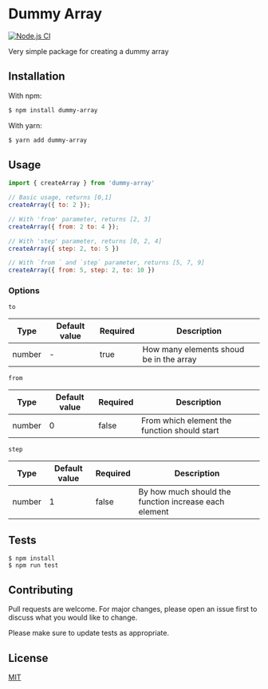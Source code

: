 # Dummy Array

[![Node.js CI](https://github.com/whoyoux/dummy-array/actions/workflows/node.js.yml/badge.svg?branch=master&event=push)](https://github.com/whoyoux/dummy-array/actions/workflows/node.js.yml)

Very simple package for creating a dummy array

## Installation

With npm:

```bash
$ npm install dummy-array
```

With yarn:

```bash
$ yarn add dummy-array
```

## Usage

```js
import { createArray } from 'dummy-array'

// Basic usage, returns [0,1]
createArray({ to: 2 });

// With 'from' parameter, returns [2, 3]
createArray({ from: 2 to: 4 });

// With 'step' parameter, returns [0, 2, 4]
createArray({ step: 2, to: 5 })

// With `from ` and `step` parameter, returns [5, 7, 9]
createArray({ from: 5, step: 2, to: 10 })
```

### Options

`to`

| Type   | Default value | Required | Description                             |
| ------ | ------------- | -------- | --------------------------------------- |
| number | -             | true     | How many elements shoud be in the array |

`from`

| Type   | Default value | Required | Description                                  |
| ------ | ------------- | -------- | -------------------------------------------- |
| number | 0             | false    | From which element the function should start |

`step`

| Type   | Default value | Required | Description                                           |
| ------ | ------------- | -------- | ----------------------------------------------------- |
| number | 1             | false    | By how much should the function increase each element |

## Tests

```
$ npm install
$ npm run test
```

## Contributing

Pull requests are welcome. For major changes, please open an issue first to discuss what you would like to change.

Please make sure to update tests as appropriate.

## License

[MIT](https://choosealicense.com/licenses/mit/)
